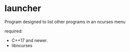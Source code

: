 # launcher
Program designed to list other programs in an ncurses menu


required:
* C++17 and newer.
* libncurses
